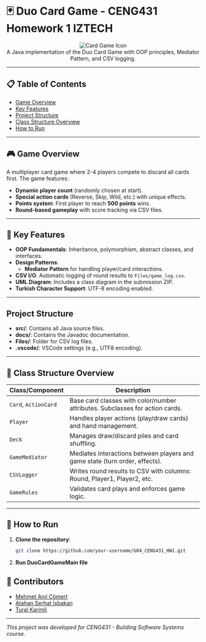 # 🃏 Duo Card Game - CENG431 Homework 1 IZTECH

<div align="center">
  <img src="https://img.icons8.com/color/96/000000/cards.png" alt="Card Game Icon"/>
  <br/>
  A Java implementation of the Duo Card Game with OOP principles, Mediator Pattern, and CSV logging.
</div>

---

## 📋 Table of Contents
- [Game Overview](#-game-overview)
- [Key Features](#-key-features)
- [Project Structure](#-project-structure)
- [Class Structure Overview](#-class-structure-overview)
- [How to Run](#-how-to-run)

---

## 🎮 Game Overview
A multiplayer card game where 2-4 players compete to discard all cards first. The game features:
- **Dynamic player count** (randomly chosen at start).
- **Special action cards** (Reverse, Skip, Wild, etc.) with unique effects.
- **Points system**: First player to reach **500 points** wins.
- **Round-based gameplay** with score tracking via CSV files.

---

## 🔑 Key Features
- **OOP Fundamentals**: Inheritance, polymorphism, abstract classes, and interfaces.
- **Design Patterns**: 
  - **Mediator Pattern** for handling player/card interactions.
- **CSV I/O**: Automatic logging of round results to `Files/game_log.csv`.
- **UML Diagram**: Includes a class diagram in the submission ZIP.
- **Turkish Character Support**: UTF-8 encoding enabled.

---
## Project Structure
- **src/**: Contains all Java source files.
- **docs/**: Contains the Javadoc documentation.
- **Files/**: Folder for CSV log files.
- **.vscode/**: VSCode settings (e.g., UTF8 encoding).
  
---

## 🧩 Class Structure Overview
| Class/Component          | Description                                                                 |
|--------------------------|-----------------------------------------------------------------------------|
| `Card`, `ActionCard`     | Base card classes with color/number attributes. Subclasses for action cards.|
| `Player`                 | Handles player actions (play/draw cards) and hand management.              |
| `Deck`                   | Manages draw/discard piles and card shuffling.                             |
| `GameMediator`           | Mediates interactions between players and game state (turn order, effects).|
| `CSVLogger`              | Writes round results to CSV with columns: Round, Player1, Player2, etc.    |
| `GameRules`              | Validates card plays and enforces game logic.                              |

---

## 🚀 How to Run
1. **Clone the repository**:
   ```bash
   git clone https://github.com/your-username/G04_CENG431_HW1.git
2. **Run DuoCardGameMain file**

## 👥 Contributors

- [Mehmet Anıl Cömert](https://github.com/MehmetAnilcomert)
- [Atahan Serhat İşbakan](https://github.com/ModestSerhat)
- [Tural Karimli](https://github.com/TuralK)

---

*This project was developed for CENG431 - Building Software Systems course.*
